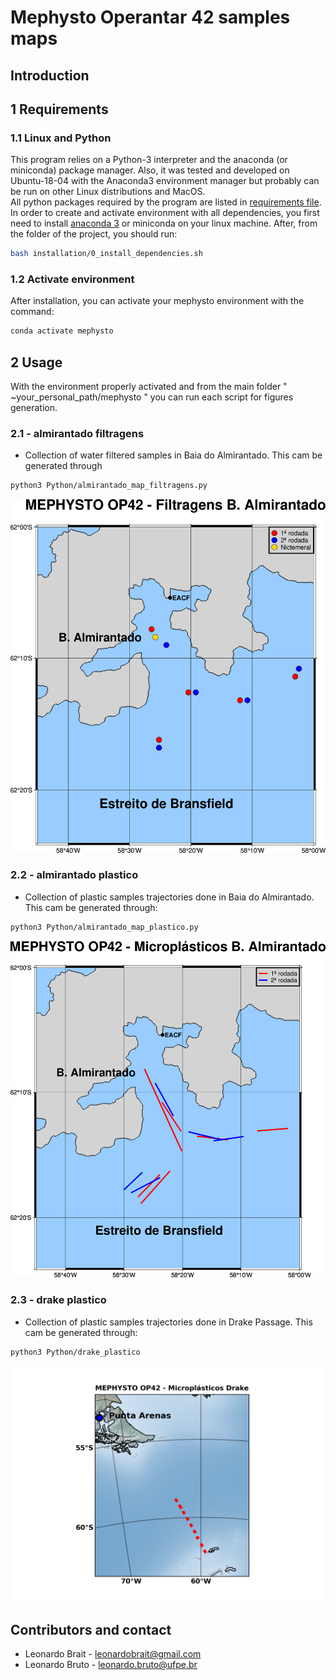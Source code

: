 # Mephysto Operantar 42 samples maps

## Introduction  

## 1 Requirements    

### 1.1 Linux and Python
This program relies on a Python-3 interpreter and the anaconda (or miniconda) package manager. Also, it was tested and developed on Ubuntu-18-04 with the Anaconda3 environment manager but probably can be run on other Linux distributions and MacOS.  
All python packages required by the program are listed in [requirements file](installation/requirements.txt). In order to create and activate environment with all dependencies, you first need to install [anaconda 3](https://www.anaconda.com/) or miniconda on your linux machine. After, from the folder of the project, you should run:

```sh
bash installation/0_install_dependencies.sh
```

### 1.2 Activate environment
After installation, you can activate your mephysto environment with the command:

```sh
conda activate mephysto
```

## 2 Usage
With the environment properly activated and from the main folder " ~your_personal_path/mephysto " you can run each script for figures generation. 

### 2.1 - almirantado filtragens
- Collection of water filtered samples in Baia do Almirantado. This cam be generated through
```bash
python3 Python/almirantado_map_filtragens.py
```
![image](results/almirantado_filtragens.png)

### 2.2 - almirantado plastico
- Collection of plastic samples trajectories done in Baia do Almirantado. This cam be generated through:
```bash
python3 Python/almirantado_map_plastico.py
```
![image](results/almirantado_plastico.png)

### 2.3 - drake plastico
- Collection of plastic samples trajectories done in Drake Passage. This cam be generated through:
```bash
python3 Python/drake_plastico
```
![image](results/drake_plastico.png)

## Contributors and contact
- Leonardo Brait - leonardobrait@gmail.com
- Leonardo Bruto - leonardo.bruto@ufpe.br